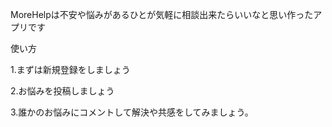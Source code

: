   MoreHelpは不安や悩みがあるひとが気軽に相談出来たらいいなと思い作ったアプリです
  
  使い方
  
  1.まずは新規登録をしましょう
  
  2.お悩みを投稿しましょう
  
  3.誰かのお悩みにコメントして解決や共感をしてみましょう。


